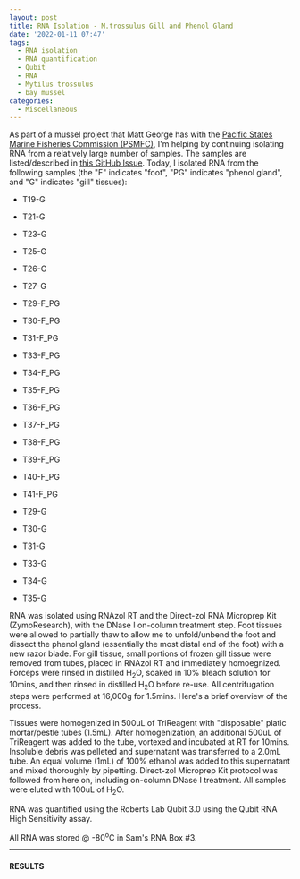 ```yaml
---
layout: post
title: RNA Isolation - M.trossulus Gill and Phenol Gland
date: '2022-01-11 07:47'
tags: 
  - RNA isolation
  - RNA quantification
  - Qubit
  - RNA
  - Mytilus trossulus
  - bay mussel
categories: 
  - Miscellaneous
---
```

As part of a mussel project that Matt George has with the [Pacific States Marine Fisheries Commission (PSMFC)](https://www.psmfc.org/), I'm helping by continuing isolating RNA from a relatively large number of samples. The samples are listed/described in [this GitHub Issue](https://github.com/RobertsLab/resources/issues/1352). Today, I isolated RNA from the following samples (the "F" indicates "foot", "PG" indicates "phenol gland", and "G" indicates "gill" tissues):

- T19-G

- T21-G

- T23-G

- T25-G

- T26-G

- T27-G

- T29-F_PG

- T30-F_PG

- T31-F_PG

- T33-F_PG

- T34-F_PG

- T35-F_PG

- T36-F_PG

- T37-F_PG

- T38-F_PG

- T39-F_PG

- T40-F_PG

- T41-F_PG

- T29-G

- T30-G

- T31-G

- T33-G

- T34-G

- T35-G

RNA was isolated using RNAzol RT and the Direct-zol RNA Microprep Kit (ZymoResearch), with the DNase I on-column treatment step. Foot tissues were allowed to partially thaw to allow me to unfold/unbend the foot and dissect the phenol gland (essentially the most distal end of the foot) with a new razor blade. For gill tissue, small portions of frozen gill tissue were removed from tubes, placed in RNAzol RT and immediately homoegnized. Forceps were rinsed in distilled H<sub>2</sub>O, soaked in 10% bleach solution for 10mins, and then rinsed in distilled H<sub>2</sub>O before re-use. All centrifugation steps were performed at 16,000g for 1.5mins. Here's a brief overview of the process.

Tissues were homogenized in 500uL of TriReagent with "disposable" platic mortar/pestle tubes (1.5mL). After homogenization, an additional 500uL of TriReagent was added to the tube, vortexed and incubated at RT for 10mins. Insoluble debris was pelleted and supernatant was transferred to a 2.0mL tube. An equal volume (1mL) of 100% ethanol was added to this supernatant and mixed thoroughly by pipetting. Direct-zol Microprep Kit protocol was followed from here on, including on-column DNase I treatment. All samples were eluted with 100uL of H<sub>2</sub>O.

RNA was quantified using the Roberts Lab Qubit 3.0 using the Qubit RNA High Sensitivity assay.

All RNA was stored @ -80<sup>o</sup>C in [Sam's RNA Box #3](https://docs.google.com/spreadsheets/d/1j9jm3b91IkVfG0EsSjQpR--t2R97YXEQPaOFqsOqjhc/edit?usp=sharing).


---

#### RESULTS


